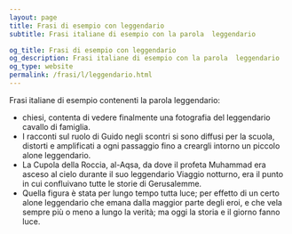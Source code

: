 ```yaml
---
layout: page
title: Frasi di esempio con leggendario 
subtitle: Frasi italiane di esempio con la parola  leggendario

og_title: Frasi di esempio con leggendario 
og_description: Frasi italiane di esempio con la parola  leggendario
og_type: website
permalink: /frasi/l/leggendario.html
---
```


Frasi italiane di esempio contenenti la parola leggendario:


- chiesi, contenta di vedere finalmente una fotografia del leggendario cavallo di famiglia.
- I racconti sul ruolo di Guido negli scontri si sono diffusi per la scuola, distorti e amplificati a ogni passaggio fino a creargli intorno un piccolo alone leggendario.
- La Cupola della Roccia, al-Aqsa, da dove il profeta Muhammad era asceso al cielo durante il suo leggendario Viaggio notturno, era il punto in cui confluivano tutte le storie di Gerusalemme.
- Quella figura è stata per lungo tempo tutta luce; per effetto di un certo alone leggendario che emana dalla maggior parte degli eroi, e che vela sempre più o meno a lungo la verità; ma oggi la storia e il giorno fanno luce.
